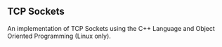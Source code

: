 ## TCP Sockets
An implementation of TCP Sockets using the C++ Language and Object Oriented Programming (Linux only).
